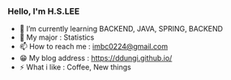 ### Hello, I'm H.S.LEE

- 🌱 I’m currently learning BACKEND, JAVA, SPRING, BACKEND
- 🤔 My major : Statistics
- 📫 How to reach me : imbc0224@gmail.com
- 😁 My blog address : https://ddungi.github.io/
- ⚡ What i like :  Coffee, New things

<!-- - 👯 I’m looking to collaborate on ... -->
<!-- - 🤔 I’m looking for help with ... -->
<!-- - 💬 Ask me about ... -->
<!-- 🔭 I’m currently working on ...-->
<!-- - 😄 Pronouns: ... -->
